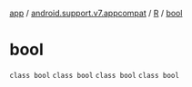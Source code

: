 [app](../../../index.md) / [android.support.v7.appcompat](../../index.md) / [R](../index.md) / [bool](.)

# bool

`class bool`
`class bool`
`class bool`
`class bool`